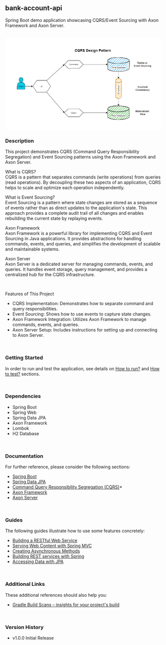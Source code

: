 ## bank-account-api
Spring Boot demo application showcasing CQRS/Event Sourcing with Axon Framework and Axon Server.

<br/>

<img src="src/main/resources/docs/images/cqrs_design_pattern.png" alt="cqrs design pattern" width="793"/>

<br/>


### Description
This project demonstrates CQRS (Command Query Responsibility Segregation) and Event Sourcing patterns using the Axon Framework and Axon Server.

What is CQRS?<br/>
CQRS is a pattern that separates commands (write operations) from queries (read operations). By decoupling these two aspects of an application, CQRS helps to scale and optimize each operation independently.

What is Event Sourcing?<br/>
Event Sourcing is a pattern where state changes are stored as a sequence of events rather than as direct updates to the application's state. This approach provides a complete audit trail of all changes and enables rebuilding the current state by replaying events.

Axon Framework<br/>
Axon Framework is a powerful library for implementing CQRS and Event Sourcing in Java applications. It provides abstractions for handling commands, events, and queries, and simplifies the development of scalable and maintainable systems.

Axon Server<br/>
Axon Server is a dedicated server for managing commands, events, and queries. It handles event storage, query management, and provides a centralized hub for the CQRS infrastructure.

<br/>

Features of This Project
* CQRS Implementation: Demonstrates how to separate command and query responsibilities.
* Event Sourcing: Shows how to use events to capture state changes.
* Axon Framework Integration: Utilizes Axon Framework to manage commands, events, and queries.
* Axon Server Setup: Includes instructions for setting up and connecting to Axon Server.

<br/>


### Getting Started

In order to run and test the application, see details on [How to run?](src/main/resources/docs/how_to_run.md) and [How to test?](src/main/resources/docs/how_to_test.md) sections.

<br/>


### Dependencies

* Spring Boot
* Spring Web
* Spring Data JPA
* Axon Framework
* Lombok
* H2 Database

<br/>


### Documentation
For further reference, please consider the following sections:

* [Spring Boot](https://docs.spring.io/spring-boot/docs/current/reference/htmlsingle/)
* [Spring Data JPA](https://docs.spring.io/spring-data/jpa/docs/current/reference/html/)
* [Command Query Responsibility Segregation (CQRS)](https://microservices.io/patterns/data/cqrs.html)* 
* [Axon Framework](https://www.axoniq.io/products/axon-framework)
* [Axon Server](https://www.axoniq.io/products/axon-server)

<br/>


### Guides
The following guides illustrate how to use some features concretely:

* [Building a RESTful Web Service](https://spring.io/guides/gs/rest-service/)
* [Serving Web Content with Spring MVC](https://spring.io/guides/gs/serving-web-content/)
* [Creating Asynchronous Methods](https://spring.io/guides/gs/async-method)
* [Building REST services with Spring](https://spring.io/guides/tutorials/rest/)
* [Accessing Data with JPA](https://spring.io/guides/gs/accessing-data-jpa/)

<br/>


### Additional Links
These additional references should also help you:

* [Gradle Build Scans – insights for your project's build](https://scans.gradle.com#gradle)

<br/>


### Version History

* v1.0.0 Initial Release

<br/>
<br/>

